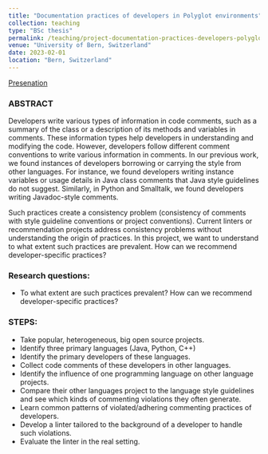 ```yaml
---
title: "Documentation practices of developers in Polyglot environments"
collection: teaching
type: "BSc thesis"
permalink: /teaching/project-documentation-practices-developers-polyglot-environments
venue: "University of Bern, Switzerland"
date: 2023-02-01
location: "Bern, Switzerland"
---
```


[Presenation](https://poojaruhal.github.io/files/Slides-documentation-practices-developers-Polyglot-environments.pdf)

### ABSTRACT
Developers write various types of information in code comments, such as a summary of the class or a description of its methods and variables in comments. These information types help developers in understanding and modifying the code. However, developers follow different comment conventions to write various information in comments. In our previous work, we found instances of developers borrowing or carrying the style from other languages. For instance, we found developers writing instance variables or usage details in Java class comments that Java style guidelines do not suggest. Similarly, in Python and Smalltalk, we found developers writing Javadoc-style comments.

Such practices create a consistency problem (consistency of comments with style guideline conventions or project conventions). Current linters or recommendation projects address consistency problems without understanding the origin of practices. In this project, we want to understand to what extent such practices are prevalent. How can we recommend developer-specific practices?

### Research questions: 
- To what extent are such practices prevalent? How can we recommend developer-specific practices?

### STEPS: 
- Take popular, heterogeneous, big open source projects.
- Identify three primary languages (Java, Python, C++)
- Identify the primary developers of these languages.
- Collect code comments of these developers in other languages.
- Identify the influence of one programming language on other language projects.
- Compare their other languages project to the language style guidelines and see which kinds of commenting violations they often generate.
- Learn common patterns of violated/adhering commenting practices of developers.
- Develop a linter tailored to the background of a developer to handle such violations.
- Evaluate the linter in the real setting.
